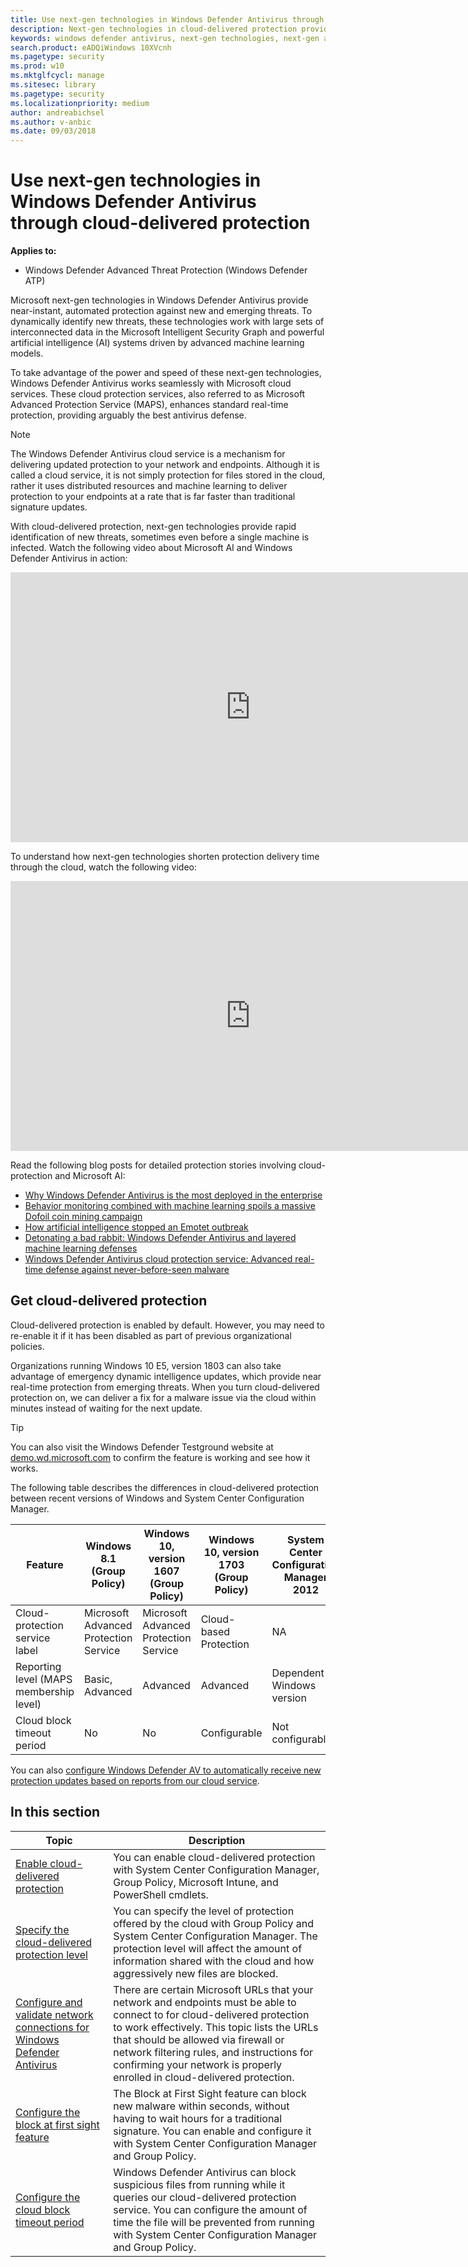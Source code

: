 ```yaml
---
title: Use next-gen technologies in Windows Defender Antivirus through cloud-delivered protection
description: Next-gen technologies in cloud-delivered protection provide an advanced level of fast, robust antivirus detection.
keywords: windows defender antivirus, next-gen technologies, next-gen av, machine learning, antimalware, security, defender, cloud, cloud-delivered protection
search.product: eADQiWindows 10XVcnh
ms.pagetype: security
ms.prod: w10
ms.mktglfcycl: manage
ms.sitesec: library
ms.pagetype: security
ms.localizationpriority: medium
author: andreabichsel
ms.author: v-anbic
ms.date: 09/03/2018
---
```


# Use next-gen technologies in Windows Defender Antivirus through cloud-delivered protection

**Applies to:**

- Windows Defender Advanced Threat Protection (Windows Defender ATP)

Microsoft next-gen technologies in Windows Defender Antivirus provide near-instant, automated protection against new and emerging threats. To dynamically identify new threats, these technologies work with large sets of interconnected data in the Microsoft Intelligent Security Graph and powerful artificial intelligence (AI) systems driven by advanced machine learning models.  

To take advantage of the power and speed of these next-gen technologies, Windows Defender Antivirus works seamlessly with Microsoft cloud services. These cloud protection services, also referred to as Microsoft Advanced Protection Service (MAPS), enhances standard real-time protection, providing arguably the best antivirus defense. 


>[!NOTE] 
>The Windows Defender Antivirus cloud service is a mechanism for delivering updated protection to your network and endpoints. Although it is called a cloud service, it is not simply protection for files stored in the cloud, rather it uses distributed resources and machine learning to deliver protection to your endpoints at a rate that is far faster than traditional signature updates.

With cloud-delivered protection, next-gen technologies provide rapid identification of new threats, sometimes even before a single machine is infected. Watch the following video about Microsoft AI and Windows Defender Antivirus in action: 
 
<iframe 
src="https://www.microsoft.com/en-us/videoplayer/embed/RE1Yu4B" width="768" height="432" allowFullScreen="true" frameBorder="0" scrolling="no"></iframe>

To understand how next-gen technologies shorten protection delivery time through the cloud, watch the following video: 
 
<iframe 
src="https://videoplayercdn.osi.office.net/embed/c2f20f59-ca56-4a7b-ba23-44c60bc62c59" width="768" height="432" allowFullScreen="true" frameBorder="0" scrolling="no"></iframe>

Read the following blog posts for detailed protection stories involving cloud-protection and Microsoft AI: 

- [Why Windows Defender Antivirus is the most deployed in the enterprise](https://cloudblogs.microsoft.com/microsoftsecure/2018/03/22/why-windows-defender-antivirus-is-the-most-deployed-in-the-enterprise/) 
- [Behavior monitoring combined with machine learning spoils a massive Dofoil coin mining campaign](https://cloudblogs.microsoft.com/microsoftsecure/2018/03/07/behavior-monitoring-combined-with-machine-learning-spoils-a-massive-dofoil-coin-mining-campaign/)
- [How artificial intelligence stopped an Emotet outbreak](https://cloudblogs.microsoft.com/microsoftsecure/2018/02/14/how-artificial-intelligence-stopped-an-emotet-outbreak/)
- [Detonating a bad rabbit: Windows Defender Antivirus and layered machine learning defenses](https://cloudblogs.microsoft.com/microsoftsecure/2017/12/11/detonating-a-bad-rabbit-windows-defender-antivirus-and-layered-machine-learning-defenses/)
- [Windows Defender Antivirus cloud protection service: Advanced real-time defense against never-before-seen malware](https://cloudblogs.microsoft.com/microsoftsecure/2017/07/18/windows-defender-antivirus-cloud-protection-service-advanced-real-time-defense-against-never-before-seen-malware/) 
 
## Get cloud-delivered protection 

Cloud-delivered protection is enabled by default. However, you may need to re-enable it if it has been disabled as part of previous organizational policies.

Organizations running Windows 10 E5, version 1803 can also take advantage of emergency dynamic intelligence updates, which provide near real-time protection from emerging threats. When you turn cloud-delivered protection on, we can deliver a fix for a malware issue via the cloud within minutes instead of waiting for the next update.

>[!TIP]
>You can also visit the Windows Defender Testground website at [demo.wd.microsoft.com](https://demo.wd.microsoft.com?ocid=cx-wddocs-testground) to confirm the feature is working and see how it works.


The following table describes the differences in cloud-delivered protection between recent versions of Windows and System Center Configuration Manager.


Feature | Windows 8.1 (Group Policy) | Windows 10, version 1607 (Group Policy) | Windows 10, version 1703 (Group Policy) | System Center Configuration Manager 2012 | System Center Configuration Manager (Current Branch) | Microsoft Intune
---|---|---|---|---|---|---
Cloud-protection service label | Microsoft Advanced Protection Service | Microsoft Advanced Protection Service | Cloud-based Protection | NA | Cloud protection service | Microsoft Advanced Protection Service
Reporting level (MAPS membership level) | Basic, Advanced | Advanced | Advanced | Dependent on Windows version | Dependent on Windows version | Dependent on Windows version
Cloud block timeout period | No | No | Configurable | Not configurable | Configurable | Configurable
 
You can also [configure Windows Defender AV to automatically receive new protection updates based on reports from our cloud service](manage-event-based-updates-windows-defender-antivirus.md#cloud-report-updates).


## In this section

 Topic | Description 
---|---
[Enable cloud-delivered protection](enable-cloud-protection-windows-defender-antivirus.md) | You can enable cloud-delivered protection with System Center Configuration Manager, Group Policy, Microsoft Intune, and PowerShell cmdlets.
[Specify the cloud-delivered protection level](specify-cloud-protection-level-windows-defender-antivirus.md) | You can specify the level of protection offered by the cloud with Group Policy and System Center Configuration Manager. The protection level will affect the amount of information shared with the cloud and how aggressively new files are blocked.
[Configure and validate network connections for Windows Defender Antivirus](configure-network-connections-windows-defender-antivirus.md) | There are certain Microsoft URLs that your network and endpoints must be able to connect to for cloud-delivered protection to work effectively. This topic lists the URLs that should be allowed via firewall or network filtering rules, and instructions for confirming your network is properly enrolled in cloud-delivered protection.
[Configure the block at first sight feature](configure-block-at-first-sight-windows-defender-antivirus.md) | The Block at First Sight feature can block new malware within seconds, without having to wait hours for a traditional signature. You can enable and configure it with System Center Configuration Manager and Group Policy.
[Configure the cloud block timeout period](configure-cloud-block-timeout-period-windows-defender-antivirus.md) | Windows Defender Antivirus can block suspicious files from running while it queries our cloud-delivered protection service. You can configure the amount of time the file will be prevented from running with System Center Configuration Manager and Group Policy.
